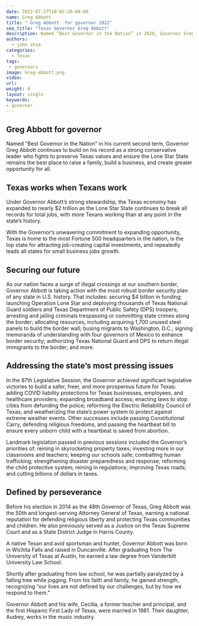 ```yaml
---
date: 2022-07-27T10:02:20-04:00
name: Greg Abbott 
title: " Greg Abbott  for governor 2022"
seo_title: "Texas Governor Greg Abbott"
description: Named “Best Governor in the Nation” in 2020, Governor Greg Abbott continues to build on his record as a strong conservative leader who fights to preserve Texas values
authors:
  - john shim
categories:
  - Texas
tags:
 - governors
image: Greg-abbott.png
video:
url: 
weight: 0
layout: single
keywords:
- governor 
---
```


## Greg Abbott  for governor 

Named “Best Governor in the Nation” in his current second term, Governor Greg Abbott continues to build on his record as a strong conservative leader who fights to preserve Texas values and ensure the Lone Star State remains the best place to raise a family, build a business, and create greater opportunity for all.

## Texas works when Texans work
Under Governor Abbott’s strong stewardship, the Texas economy has expanded to nearly $2 trillion as the Lone Star State continues to break all records for total jobs, with more Texans working than at any point in the state’s history.

With the Governor’s unwavering commitment to expanding opportunity, Texas is home to the most Fortune 500 headquarters in the nation, is the top state for attracting job-creating capital investments, and repeatedly leads all states for small business jobs growth.

## Securing our future
As our nation faces a surge of illegal crossings at our southern border, Governor Abbott is taking action with the most robust border security plan of any state in U.S. history. That includes: securing $4 billion in funding; launching Operation Lone Star and deploying thousands of Texas National Guard soldiers and Texas Department of Public Safety (DPS) troopers; arresting and jailing criminals trespassing or committing state crimes along the border; allocating resources, including acquiring 1,700 unused steel panels to build the border wall; busing migrants to Washington, D.C.; signing memoranda of understanding with four governors of Mexico to enhance border security; authorizing Texas National Guard and DPS to return illegal immigrants to the border; and more.

## Addressing the state’s most pressing issues
In the 87th Legislative Session, the Governor achieved significant legislative victories to build a safer, freer, and more prosperous future for Texas: adding COVID liability protections for Texas businesses, employees, and healthcare providers; expanding broadband access; enacting laws to stop cities from defunding the police; reforming the Electric Reliability Council of Texas; and weatherizing the state’s power system to protect against extreme weather events. Other successes include passing Constitutional Carry, defending religious freedoms, and passing the heartbeat bill to ensure every unborn child with a heartbeat is saved from abortion.

Landmark legislation passed in previous sessions included the Governor’s priorities of: reining in skyrocketing property taxes; investing more in our classrooms and teachers; keeping our schools safe; combatting human trafficking; strengthening disaster preparedness and response; reforming the child protective system; reining in regulations; improving Texas roads; and cutting billions of dollars in taxes.

## Defined by perseverance
Before his election in 2014 as the 48th Governor of Texas, Greg Abbott was the 50th and longest-serving Attorney General of Texas, earning a national reputation for defending religious liberty and protecting Texas communities and children. He also previously served as a Justice on the Texas Supreme Court and as a State District Judge in Harris County.

A native Texan and avid sportsman and hunter, Governor Abbott was born in Wichita Falls and raised in Duncanville. After graduating from The University of Texas at Austin, he earned a law degree from Vanderbilt University Law School.

Shortly after graduating from law school, he was partially paralyzed by a falling tree while jogging. From his faith and family, he gained strength, recognizing “our lives are not defined by our challenges, but by how we respond to them.”

Governor Abbott and his wife, Cecilia, a former teacher and principal, and the first Hispanic First Lady of Texas, were married in 1981. Their daughter, Audrey, works in the music industry.